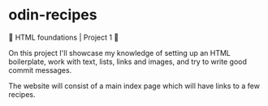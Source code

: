 # odin-recipes
🍝 HTML foundations | Project 1 🥗

On this project I'll showcase my knowledge of setting up an HTML boilerplate, work with text, lists, links and images,
and try to write good commit messages.


The website will consist of a main index page which will have links to a few recipes.
